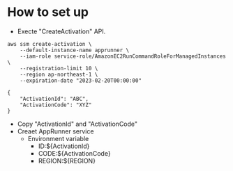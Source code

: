 # How to set up

+ Execte "CreateActivation" API.

```
aws ssm create-activation \
    --default-instance-name apprunner \
    --iam-role service-role/AmazonEC2RunCommandRoleForManagedInstances \
    --registration-limit 10 \
    --region ap-northeast-1 \
    --expiration-date "2023-02-20T00:00:00"

{
    "ActivationId": "ABC",
    "ActivationCode": "XYZ"
}

```

+ Copy "ActivationId" and "ActivationCode"
+ Creaet AppRunner service
    + Environment variable
        + ID:${ActivationId}
        + CODE:${ActivationCode}
        + REGION:${REGION}

